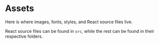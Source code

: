 # Assets

Here is where images, fonts, styles, and React source files live.

React source files can be found in `src`, while the rest can be found in their respective folders.
